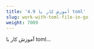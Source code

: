 ```yaml
---
title: '4.9 آموزش کار با toml'
slug: work-with-toml-file-in-go
weight: 7009
---
```


آموزش کار با toml...
